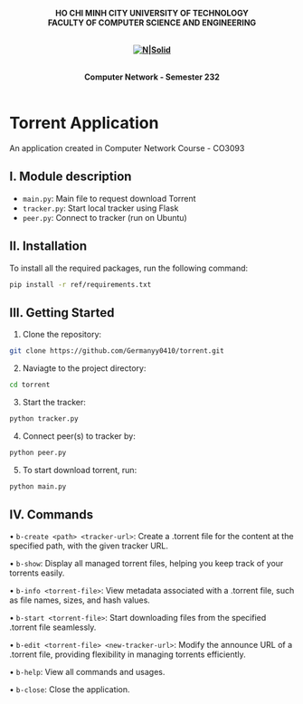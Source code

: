 <strong><div align="center">
HO CHI MINH CITY
UNIVERSITY OF TECHNOLOGY
<br />
FACULTY OF COMPUTER SCIENCE AND ENGINEERING
<br />
<br />

[![N|Solid](https://upload.wikimedia.org/wikipedia/commons/thumb/d/de/HCMUT_official_logo.png/238px-HCMUT_official_logo.png)](https://hcmut.edu.vn/)
<br /></strong>
<br />

**Computer Network - Semester 232**
<br/>
<br/>

</div>

# Torrent Application

An application created in Computer Network Course - CO3093

## I. Module description

- ```main.py```: Main file to request download Torrent
- ```tracker.py```: Start local tracker using Flask
- ```peer.py```: Connect to tracker (run on Ubuntu)

## II. Installation

To install all the required packages, run the following command:

```bash
pip install -r ref/requirements.txt
```

## III. Getting Started

1. Clone the repository:

```bash
git clone https://github.com/Germanyy0410/torrent.git
```

2. Naviagte to the project directory:

```bash
cd torrent
```

3. Start the tracker:

```bash
python tracker.py
```

4. Connect peer(s) to tracker by:

 ```bash
python peer.py
```

5. To start download torrent, run:

 ```bash
python main.py
```

## IV. Commands

•  ```b-create <path> <tracker-url>```: Create a .torrent file for the content at the specified path, with the given tracker URL.

•  ```b-show```: Display all managed torrent files, helping you keep track of your torrents easily.

•  ```b-info <torrent-file>```: View metadata associated with a .torrent file, such as file names, sizes, and hash values.

•  ```b-start <torrent-file>```: Start downloading files from the specified .torrent file seamlessly.

•  ```b-edit <torrent-file> <new-tracker-url>```: Modify the announce URL of a .torrent file, providing flexibility in managing torrents efficiently.

•  ```b-help```: View all commands and usages.

•  ```b-close```: Close the application.
